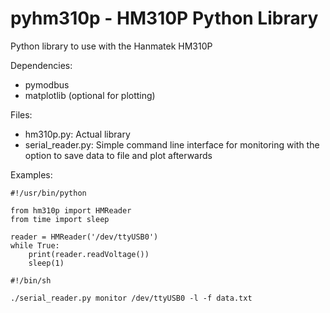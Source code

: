 # pyhm310p - HM310P Python Library

Python library to use with the Hanmatek HM310P

Dependencies:
 - pymodbus
 - matplotlib (optional for plotting)

Files:
 - hm310p.py: Actual library
 - serial_reader.py: Simple command line interface for monitoring with the option to save data to file and plot afterwards

Examples:
```
#!/usr/bin/python

from hm310p import HMReader
from time import sleep

reader = HMReader('/dev/ttyUSB0')
while True:
    print(reader.readVoltage())
    sleep(1)
```

```
#!/bin/sh

./serial_reader.py monitor /dev/ttyUSB0 -l -f data.txt
```

